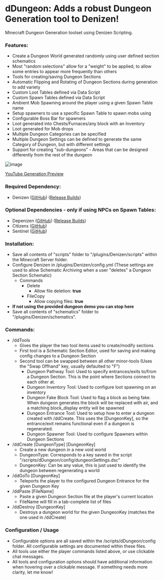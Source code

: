 # dDungeon: Adds a robust Dungeon Generation tool to Denizen!
Minecraft Dungeon Generation toolset using Denizen Scripting.

### Features:
* Create a Dungeon World generated randomly using user defined section schematics
* Most "random selections" allow for a "weight" to be applied, to allow some entries to appear more frequently than others
* Tools for creating/saving Dungeon Sections
* Automatic Flipping and Rotating of Dungeon Sections during generation to add variety
* Custom Loot Tables defined via Data Script
* Custom Spawn Tables defined via Data Script
* Ambient Mob Spawning around the player using a given Spawn Table name
* Setup spawners to use a specific Spawn Table to spawn mobs using
* Configurable Boss Bar for spawners
* Loot generated into Chests/Furnaces/any block with an Inventory
* Loot generated for Mob drops
* Multiple Dungeon Categories can be specified
* Multiple Dungeon Settings can be defined to generate the same Category of Dungeon, but with different settings
* Support for creating "sub-dungeons" - Areas that can be designed differently from the rest of the dungeon

![image](https://github.com/kitkatod/dDungeon/assets/100255227/302db807-985f-4996-976b-8f2540bb184d)

[YouTube Generation Preview](https://youtu.be/4291zh7caW4)

### Required Dependency:
- Denizen ([GitHub](https://github.com/DenizenScript/Denizen)) ([Release Builds](https://ci.citizensnpcs.co/job/Denizen/))

### Optional Dependencies - only if using NPCs on Spawn Tables:
- Depenizen ([GitHub](https://github.com/DenizenScript/Depenizen)) ([Release Builds](https://ci.citizensnpcs.co/job/Depenizen/))
- Citizens ([GitHub](https://github.com/CitizensDev/Citizens2))
- Sentinel ([GitHub](https://github.com/mcmonkeyprojects/Sentinel))

### Installation:
- Save all contents of "scripts" folder to "/plugins/Denizen/scripts" within the Minecraft Server folder.
- Configure Denizen in /plugins/Denizen/config.yml (These settings are used to allow Schematic Archiving when a user "deletes" a Dungeon Section Schematic)
  - Commands
    - Delete
      - Allow file deletion: **true**
    - FileCopy
      - Allow copying files: **true**
- **If not using the provided dungeon demo you can stop here**
-  Save all contents of "schematics" folder to "/plugins/Denizen/schematics".

### Commands:
- /ddTools
  - Gives the player the two tool items used to create/modify sections
  - First tool is a Schematic Section Editor, used for saving and making config changes to a Dungeon Section
  - Second tool can be swapped between all other minor-tools (Uses the "Swap Offhand" key, usually defaulted to "F")
    - Dungeon Pathway Tool: Used to specify entrances/exits to/from a Dungeon Section. This is the point where Sections connect to each other at.
    - Dungeon Inventory Tool: Used to configure loot spawning on an inventory
    - Dungeon Fake Block Tool: Used to flag a block as being fake. When dungeon generates the block will be replaced with air, and a matching block_display entity will be spawned
    - Dungeon Entrance Tool: Used to setup how to enter a dungeon created with /ddCreate. This uses the [DungeonKey], so the entrance/exit remains functional even if a dungeon is regenerated.
    - Dungeon Spawner Tool: Used to configure Spawners within Dungeon Sections
- /ddCreate [DungeonType] [DungeonKey]
  - Create a new dungeon in a new void world
  - DungeonType: Corresponds to a key saved in the script "/scripts/dDungeon/config/dungeonSettings.dsc"
  - DungeonKey: Can be any value, this is just used to identify the dungeon between regenerating a world
- /ddGoTo [DungeonKey]
  - Teleports the player to the configured Dungeon Entrance for the given Dungeon Key
- /ddPaste [FileName]
  - Paste a given Dungeon Section file at the player's current location
  - FileName will fill in a tab-complete list of files
- /ddDestroy [DungeonKey]
  - Destroys a dungeon world for the given DungeonKey (matches the one used in /ddCreate)
 

### Configuration / Usage
- Configurable options are all saved within the /scripts/dDungeon/config folder. All configurable settings are documented within these files.
- All tools use either the player commands listed above, or use clickable chat messages.
- All tools and configuration options should have additional information when hovering over a clickable message. If something needs more clarity, let me know!
